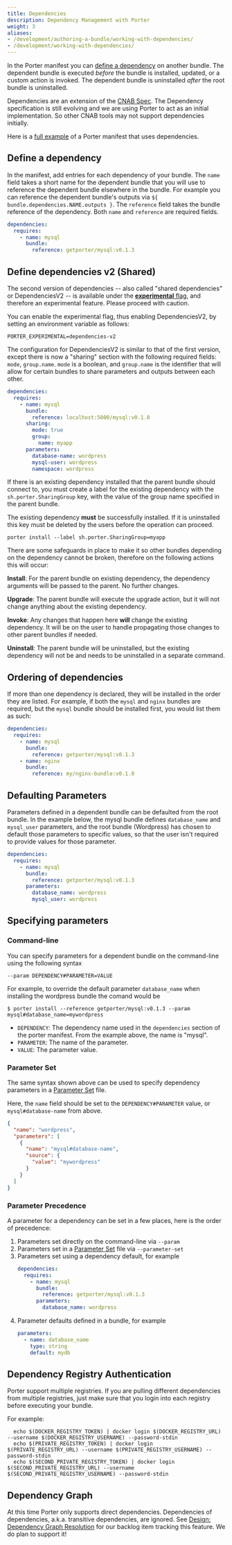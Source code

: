 ```yaml
---
title: Dependencies
description: Dependency Management with Porter
weight: 3
aliases:
- /development/authoring-a-bundle/working-with-dependencies/
- /development/working-with-dependencies/
---
```


In the Porter manifest you can [define a dependency](#define-a-dependency) on another
bundle. The dependent bundle is executed _before_ the bundle is installed, updated, or a custom action is invoked.
The dependent bundle is uninstalled _after_ the root bundle is uninstalled.

Dependencies are an extension of the [CNAB Spec](https://github.com/cnabio/cnab-spec/blob/master/500-CNAB-dependencies.md).
The Dependency specification is still evolving and we are using Porter to act as an initial implementation. So other CNAB
tools may not support dependencies initially.

Here is a [full example][example] of a Porter manifest that uses dependencies.

## Define a dependency

In the manifest, add entries for each dependency of your bundle. The `name` field takes a short name for the dependent bundle that
you will use to reference the dependent bundle elsewhere in the bundle. For example you can reference the dependent bundle's
outputs via `${ bundle.dependencies.NAME.outputs }`. The `reference` field takes the bundle reference of the dependency.
Both `name` and `reference` are required fields.

```yaml
dependencies:
  requires:
    - name: mysql
      bundle:
        reference: getporter/mysql:v0.1.3
```

## Define dependencies v2 (Shared)

The second version of dependencies -- also called "shared dependencies" or DependenciesV2 -- is available under the [**experimental** flag](https://porter.sh/docs/configuration/configuration/#experimental-feature-flags), and therefore an experimental feature. Please proceed with caution.

You can enable the experimental flag, thus enabling DependenciesV2, by setting an environment variable as follows:
```
PORTER_EXPERIMENTAL=dependencies-v2
```

The configuration for DependenciesV2 is similar to that of the first version, except there is now a "sharing" section with the following required fields: `mode`, `group.name`.
`mode` is a boolean, and `group.name` is the identifier that will allow for certain bundles to share parameters and outputs between each other.

```yaml
dependencies:
  requires:
    - name: mysql
      bundle:
        reference: localhost:5000/mysql:v0.1.0
      sharing:
        mode: true
        group:
          name: myapp
      parameters:
        database-name: wordpress
        mysql-user: wordpress
        namespace: wordpress
```

If there is an existing dependency installed that the parent bundle should connect to, you must create a label for the existing dependency with the `sh.porter.SharingGroup` key, with the value of the group name specified in the parent bundle. 

The existing dependency **must** be successfully installed. If it is uninstalled this key must be deleted by the users before the operation can proceed. 

```
porter install --label sh.porter.SharingGroup=myapp
```

There are some safeguards in place to make it so other bundles depending on the dependency cannot be broken, therefore on the following actions this will occur:

**Install**: For the parent bundle on existing dependency, the dependency arguments will be passed to the parent. No further changes.

**Upgrade**: The parent bundle will execute the upgrade action, but it will not change anything about the existing dependency.

**Invoke**: Any changes that happen here **will** change the existing dependency. It will be on the user to handle propagating those changes to other parent bundles if needed.

**Uninstall**: The parent bundle will be uninstalled, but the existing dependency will not be and needs to be uninstalled in a separate command.


## Ordering of dependencies

If more than one dependency is declared, they will be installed in the order they are listed. For example, if both the `mysql` and
`nginx` bundles are required, but the `mysql` bundle should be installed first, you would list them as such:

```yaml
dependencies:
  requires:
    - name: mysql
      bundle:
        reference: getporter/mysql:v0.1.3
    - name: nginx
      bundle:
        reference: my/nginx-bundle:v0.1.0
```

## Defaulting Parameters

Parameters defined in a dependent bundle can be defaulted from the root bundle.
In the example below, the mysql bundle defines `database_name` and
`mysql_user` parameters, and the root bundle (Wordpress) has chosen to default those parameters
to specific values, so that the user isn't required to provide values for those parameter.

```yaml
dependencies:
  requires:
    - name: mysql
      bundle:
        reference: getporter/mysql:v0.1.3
      parameters:
        database_name: wordpress
        mysql_user: wordpress
```

## Specifying parameters

### Command-line

You can specify parameters for a dependent bundle on the command-line using the following syntax

```
--param DEPENDENCY#PARAMETER=VALUE
```

For example, to override the default parameter `database_name` when installing the wordpress bundle the comand would be

```
$ porter install --reference getporter/mysql:v0.1.3 --param mysql#database_name=mywordpress
```

- `DEPENDENCY`: The dependency name used in the `dependencies` section of the porter manifest. From the example above, the name is "mysql".
- `PARAMETER`: The name of the parameter.
- `VALUE`: The parameter value.

### Parameter Set

The same syntax shown above can be used to specify dependency parameters in a [Parameter Set][parameter-set] file.

Here, the `name` field should be set to the `DEPENDENCY#PARAMETER` value, or `mysql#database-name` from above.

```json
{
  "name": "wordpress",
  "parameters": [
    {
      "name": "mysql#database-name",
      "source": {
        "value": "mywordpress"
      }
    }
  ]
}
```

### Parameter Precedence

A parameter for a dependency can be set in a few places, here is the order of precedence:

1. Parameters set directly on the command-line via `--param`
1. Parameters set in a [Parameter Set][parameter-set] file via `--parameter-set`
1. Parameters set using a dependency default, for example
   ```yaml
   dependencies:
     requires:
       - name: mysql
         bundle:
           reference: getporter/mysql:v0.1.3
         parameters:
           database_name: wordpress
   ```
1. Parameter defaults defined in a bundle, for example
   ```yaml
   parameters:
     - name: database_name
       type: string
       default: mydb
   ```

## Dependency Registry Authentication

Porter support multiple registries. If you are pulling different dependencies from multiple registries,
just make sure that you login into each registry before executing your bundle.

For example:

```shell
  echo $(DOCKER_REGISTRY_TOKEN) | docker login $(DOCKER_REGISTRY_URL) --username $(DOCKER_REGISTRY_USERNAME) --password-stdin
  echo $(PRIVATE_REGISTRY_TOKEN) | docker login $(PRIVATE_REGISTRY_URL) --username $(PRIVATE_REGISTRY_USERNAME) --password-stdin
  echo $(SECOND_PRIVATE_REGISTRY_TOKEN) | docker login $(SECOND_PRIVATE_REGISTRY_URL) --username $(SECOND_PRIVATE_REGISTRY_USERNAME) --password-stdin
```

## Dependency Graph

At this time Porter only supports direct dependencies. Dependencies of dependencies, a.k.a.
transitive dependencies, are ignored. See [Design: Dependency Graph Resolution](https://github.com/getporter/porter/issues/69)
for our backlog item tracking this feature. We do plan to support it!

[example]: /src/build/testdata/bundles/wordpress/porter.yaml
[parameter-set]: /parameters#parameter-sets
